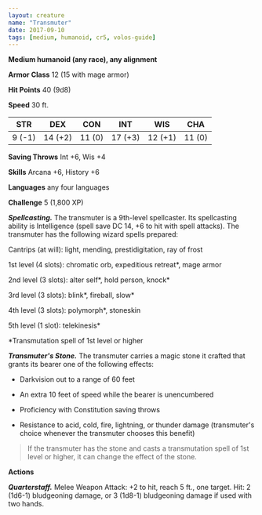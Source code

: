 ```yaml
---
layout: creature
name: "Transmuter"
date: 2017-09-10
tags: [medium, humanoid, cr5, volos-guide]
---
```


**Medium humanoid (any race), any alignment**

**Armor Class** 12 (15 with mage armor)

**Hit Points** 40 (9d8)

**Speed** 30 ft.

|   STR   |   DEX   |   CON   |   INT   |   WIS   |   CHA   |
|:-----:|:-----:|:-----:|:-----:|:-----:|:-----:|
| 9 (-1) | 14 (+2) | 11 (0) | 17 (+3) | 12 (+1) | 11 (0) |

**Saving Throws** Int +6, Wis +4

**Skills** Arcana +6, History +6

**Languages** any four languages

**Challenge** 5 (1,800 XP)

***Spellcasting.*** The transmuter is a 9th-level spellcaster. Its spellcasting ability is Intelligence (spell save DC 14, +6 to hit with spell attacks). The transmuter has the following wizard spells prepared:

Cantrips (at will): light, mending, prestidigitation, ray of frost 

1st level (4 slots): chromatic orb, expeditious retreat*, mage armor

2nd level (3 slots): alter self*, hold person, knock* 

3rd level (3 slots): blink*, fireball, slow*

4th level (3 slots): polymorph*, stoneskin 

5th level (1 slot): telekinesis*

*Transmutation spell of 1st level or higher

***Transmuter's Stone.*** The transmuter carries a magic stone it crafted that grants its bearer one of the following effects:

* Darkvision out to a range of 60 feet

* An extra 10 feet of speed while the bearer is unencumbered

* Proficiency with Constitution saving throws

* Resistance to acid, cold, fire, lightning, or thunder damage (transmuter's choice whenever the transmuter chooses this benefit)

>If the transmuter has the stone and casts a transmutation spell of 1st level or higher, it can change the effect of the stone.

**Actions**

***Quarterstaff.*** Melee Weapon Attack: +2 to hit, reach 5 ft., one target. Hit: 2 (1d6-1) bludgeoning damage, or 3 (1d8-1) bludgeoning damage if used with two hands.

